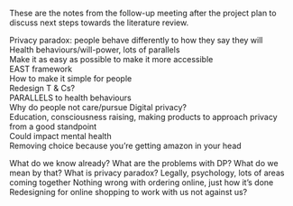 These are the notes from the follow-up meeting after the project plan to discuss next steps towards the literature review.

Privacy paradox: people behave differently to how they say they will      
Health behaviours/will-power, lots of parallels     
Make it as easy as possible to make it more accessible      
EAST framework     
How to make it simple for people      
Redesign T & Cs?      
PARALLELS to health behaviours      
Why do people not care/pursue Digital privacy?      
Education, consciousness raising, making products to approach privacy from a good standpoint      
Could impact mental health      
Removing choice because you’re getting amazon in your head      

<p>What do we know already?      
What are the problems with DP?      
What do we mean by that?      
What is privacy paradox?      
Legally, psychology, lots of areas coming together      
Nothing wrong with ordering online, just how it’s done      
Redesigning for online shopping to work with us not against us?      
